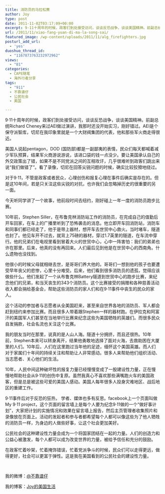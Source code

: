 ```yaml
---
title: 消防员的马拉松赛
author: Joy
type: post
date: 2011-11-02T03:17:09+00:00
excerpt: 9·11十周年的时候，政客们到处接受访问，谈谈反恐战争，谈谈美国精神。前副总统Richard Cheney来过AEI做过演讲，我那时还没开始实习，刚好错过。AEI是个保守派智库，切尼在我印象里就是一个大财阀集团的代表，他和那些军火商走得很近。
url: /2011/11/xiao-fang-yuan-di-ma-la-song-sai/
featured_image: /wp-content/uploads/2011/11/alg_firefighters.jpg
posturl_add_url:
  - 'yes'
duoshuo_thread_id:
  - "1167873763232972962"
views:
  - "81"
categories:
  - CAPE随笔
  - 海外行者分享
tags:
  - "911"
  - 不靠谱仔
  - 公民社会
  - 美国

---
```

9·11十周年的时候，政客们到处接受访问，谈谈反恐战争，谈谈美国精神。前副总统Richard Cheney来过AEI做过演讲，我那时还没开始实习，刚好错过。AEI是个保守派智库，切尼在我印象里就是一个大财阀集团的代表，他和那些军火商走得很近。

美国人说起pentagon，DOD (国防部)都是一副鄙夷的表情，民众们每天都喊着减少军队预算，结果军火商游说游说，该进口袋的钱一点没少。要让美国承认自己的外交政策出了错，如果不是不同党派之间的互相攻讦，几乎很难听到政客们跳出来说“我们做错了”。看了录像，切尼在回答尖锐问题的时候，确实比较狡猾地绕过。

对于9·11，不管是政客或者民众，心理创伤和报复心理在事件后确实是存在的。但是这10年间，若是只关注这些尖锐的对抗，也许我们会忽略掉历史的很重要的另一面。

今天听同学讲了一个故事，他前段时间去纽约，刚好碰上一年一度的消防员跑步比赛。

10年前，Stephen Siller，在布鲁克林消防站工作的消防员，在完成自己的值勤后开车回家，在车上的广播里听到了恐怖袭击的消息。他立即开车回消防站，消防车和同事们都已经走了，他于是带上器材，想开车去世贸中心救火。当时堵车，隧道也封了。他见车开不过去，就背上75磅的器材，穿过1.7英里的隧道，在车流中穿行。他的兄弟们在电视里看到冒着大火的世贸中心，心中一阵害怕：我们的弟弟也许在那里。后来，他真的没有再回来。人们最后见到他是在世贸中心的西南角。什么遗物也没找到。

他很小的时候父母就相继去世，是哥哥们养大他的。哥哥们一想到他的孩子也要遭受早年丧父的悲惨，心里十分难受。后来，他们看到很多消防员的遗孤，觉得应该做些什么。他们发起了一个从布鲁克林Battery隧道到世贸中心的跑步比赛，来纪念他们的兄弟，和当天丧生的343个消防员。这个比赛接受的捐赠和各种慈善活动收入都会捐给基金会，帮助这些消防员的家人们和在9·11事件中丧生的民众的家人。

这个活动的参加者与志愿者从全美国赶来，甚至来自世界各地的消防员、军人都会赶到纽约来参加比赛。而且很多人带着跟Stephen一样的器材跑。在伊拉克和阿富汗的美国军人们甚至在当地举行比赛来纪念这些为美国牺牲的英雄们。而很多民众自发捐款，社会名流也关注这个比赛。

我的朋友当时在那里，说真的是人山人海。隧道十分拥挤，而且还很热。10年前，Stephen本来可以转身离开，结果他勇敢地选择了面对火海，去救助困在大厦里的人们。10年后，人们在这里跑过当年他的足迹，缅怀这个美国英雄。而人们对于家属们十年间的持续关注和帮助让人非常感动。很多人来帮助他们组织活动、当志愿者、关心他们的生活。

10年，人民中间这种破坏性的报复力量已经慢慢变成了一股建设性力量，正在慢慢地帮助社会从9·11的创伤中复原。虽然我真心不喜欢那些满嘴跑火车的美国政客，但是总是被这些可爱的美国人感动。美国人每年很多人投身灾难地区、战后地区的重建工作。

9·11事件后对于反恐的狂热， 学者、媒体也多有反思。facebook上一个页面叫做My 9·11 project，这个页面的留言墙上是每个人要为纪念9·11做的一个“做好事计划”，大家把计划的实施情况和效果在留言墙上报告，然后主页管理者收集照片和录像放在页面上。活动的发起者和参与者都希望每个人都可以像这些为了他人牺牲的消防员一样，为身边的人做些好事，让这个社会更加美好。

公民社会的这种建设性力量会成为一个将国家团结在一起的力量。人们的创造力和公益心被激发，每个人都可以成为改变世界的力量，被给予信任和充分的鼓励。

在政客忙着吵架，忙着掩饰错误，忙着党派争斗的时候，民众们可以走得更远，做得更好，社会可以更富于弹性。这是我在美国看到的公民社会的建设性力量。

&nbsp;

我的微博：<a href="http://weibo.com/u/2174601124" target="_blank">@不靠谱仔</a>

我的博客：<a href="http://blog.sina.com.cn/u/2174601124" target="_blank">Joy的美国生活</a>